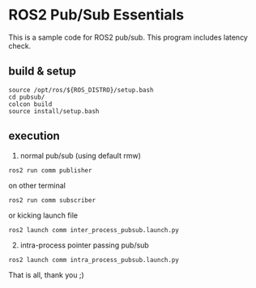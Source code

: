 # ROS2 Pub/Sub Essentials

This is a sample code for ROS2 pub/sub.
This program includes latency check.

## build & setup

```
source /opt/ros/${ROS_DISTRO}/setup.bash
cd pubsub/
colcon build
source install/setup.bash
```

## execution

1. normal pub/sub (using default rmw)

``
ros2 run comm publisher
``

on other terminal

``
ros2 run comm subscriber
``

or kicking launch file

```
ros2 launch comm inter_process_pubsub.launch.py
```

2. intra-process pointer passing pub/sub

``
ros2 launch comm intra_process_pubsub.launch.py
``

That is all, thank you ;)
